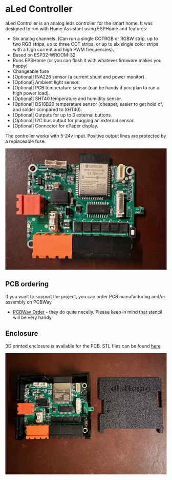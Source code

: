 # aLed Controller

aLed Controller is an analog leds controller for the smart home. It was designed to run with Home Assistant using ESPHome and features:

-  Six analog channels. (Can run a single CCTRGB or RGBW strip, up to two RGB strips, up to three CCT strips, or up to six single color strips with a high current and high PWM frequencies).
- Based on ESP32-WROOM-32.
- Runs EPSHome (or you can flash it with whatever firmware makes you happy)
- Changeable fuse
- [Optional] INA226 sensor (a current shunt and power monitor).
- [Optional] Ambient light sensor.
- [Optional] PCB temperature sensor (can be handy if you plan to run a high power load).
- [Optional] SHT40 temperature and humidity sensor.
- [Optional] DS18B20 temperature sensor (cheaper, easier to get hold of, and solder compared to SHT40).
- [Optional] Outputs for up to 3 external buttons.
- [Optional] I2C bus output for plugging an external sensor.
- [Optional] Connector for ePaper display.

The controller works with 5-24v input. Positive output lines are protected by a replaceable fuse.

![aLed Controller](resources/Images/PCB-Front.png)

## PCB ordering

If you want to support the project, you can order PCB manufacturing and/or assembly on PCBWay

- [PCBWay Order](https://www.pcbway.com/project/shareproject/aLed_Controller_v2_4e3c079f.html) - they do quite necelly. Please keep in mind that stencil will be very handy. 

## Enclosure

3D printed enclosure is available for the PCB. STL files can be found [here](https://github.com/dlsnet/aLed-Controller/tree/main/resources/Case%20STL)

![aLed Controller](resources/Images/PCB-in-case.png)
